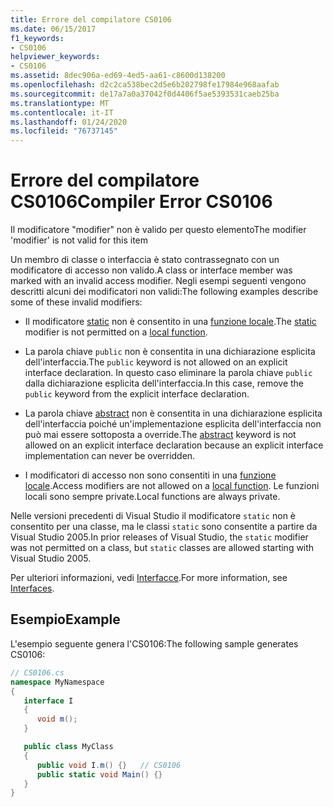 ```yaml
---
title: Errore del compilatore CS0106
ms.date: 06/15/2017
f1_keywords:
- CS0106
helpviewer_keywords:
- CS0106
ms.assetid: 8dec906a-ed69-4ed5-aa61-c8600d138200
ms.openlocfilehash: d2c2ca538bec2d5e6b202798fe17984e968aafab
ms.sourcegitcommit: de17a7a0a37042f0d4406f5ae5393531caeb25ba
ms.translationtype: MT
ms.contentlocale: it-IT
ms.lasthandoff: 01/24/2020
ms.locfileid: "76737145"
---
```

# <a name="compiler-error-cs0106"></a><span data-ttu-id="7b7f9-102">Errore del compilatore CS0106</span><span class="sxs-lookup"><span data-stu-id="7b7f9-102">Compiler Error CS0106</span></span>

<span data-ttu-id="7b7f9-103">Il modificatore "modifier" non è valido per questo elemento</span><span class="sxs-lookup"><span data-stu-id="7b7f9-103">The modifier 'modifier' is not valid for this item</span></span>

 <span data-ttu-id="7b7f9-104">Un membro di classe o interfaccia è stato contrassegnato con un modificatore di accesso non valido.</span><span class="sxs-lookup"><span data-stu-id="7b7f9-104">A class or interface member was marked with an invalid access modifier.</span></span> <span data-ttu-id="7b7f9-105">Negli esempi seguenti vengono descritti alcuni dei modificatori non validi:</span><span class="sxs-lookup"><span data-stu-id="7b7f9-105">The following examples describe some of these invalid modifiers:</span></span>

- <span data-ttu-id="7b7f9-106">Il modificatore [static](../keywords/static.md) non è consentito in una [funzione locale](../../programming-guide/classes-and-structs/local-functions.md).</span><span class="sxs-lookup"><span data-stu-id="7b7f9-106">The [static](../keywords/static.md) modifier is not permitted on a [local function](../../programming-guide/classes-and-structs/local-functions.md).</span></span>

- <span data-ttu-id="7b7f9-107">La parola chiave `public` non è consentita in una dichiarazione esplicita dell'interfaccia.</span><span class="sxs-lookup"><span data-stu-id="7b7f9-107">The `public` keyword is not allowed on an explicit interface declaration.</span></span> <span data-ttu-id="7b7f9-108">In questo caso eliminare la parola chiave `public` dalla dichiarazione esplicita dell'interfaccia.</span><span class="sxs-lookup"><span data-stu-id="7b7f9-108">In this case, remove the `public` keyword from the explicit interface declaration.</span></span>

- <span data-ttu-id="7b7f9-109">La parola chiave [abstract](../keywords/abstract.md) non è consentita in una dichiarazione esplicita dell'interfaccia poiché un'implementazione esplicita dell'interfaccia non può mai essere sottoposta a override.</span><span class="sxs-lookup"><span data-stu-id="7b7f9-109">The [abstract](../keywords/abstract.md) keyword is not allowed on an explicit interface declaration because an explicit interface implementation can never be overridden.</span></span>

- <span data-ttu-id="7b7f9-110">I modificatori di accesso non sono consentiti in una [funzione locale](../../programming-guide/classes-and-structs/local-functions.md).</span><span class="sxs-lookup"><span data-stu-id="7b7f9-110">Access modifiers are not allowed on a [local function](../../programming-guide/classes-and-structs/local-functions.md).</span></span> <span data-ttu-id="7b7f9-111">Le funzioni locali sono sempre private.</span><span class="sxs-lookup"><span data-stu-id="7b7f9-111">Local functions are always private.</span></span>

 <span data-ttu-id="7b7f9-112">Nelle versioni precedenti di Visual Studio il modificatore `static` non è consentito per una classe, ma le classi `static` sono consentite a partire da Visual Studio 2005.</span><span class="sxs-lookup"><span data-stu-id="7b7f9-112">In prior releases of Visual Studio, the `static` modifier was not permitted on a class, but `static` classes are allowed starting with Visual Studio 2005.</span></span>

 <span data-ttu-id="7b7f9-113">Per ulteriori informazioni, vedi [Interfacce](../../programming-guide/interfaces/index.md).</span><span class="sxs-lookup"><span data-stu-id="7b7f9-113">For more information, see [Interfaces](../../programming-guide/interfaces/index.md).</span></span>

## <a name="example"></a><span data-ttu-id="7b7f9-114">Esempio</span><span class="sxs-lookup"><span data-stu-id="7b7f9-114">Example</span></span>

 <span data-ttu-id="7b7f9-115">L'esempio seguente genera l'CS0106:</span><span class="sxs-lookup"><span data-stu-id="7b7f9-115">The following sample generates CS0106:</span></span>

```csharp
// CS0106.cs
namespace MyNamespace
{
   interface I
   {
      void m();
   }

   public class MyClass
   {
      public void I.m() {}   // CS0106
      public static void Main() {}
   }
}
```
